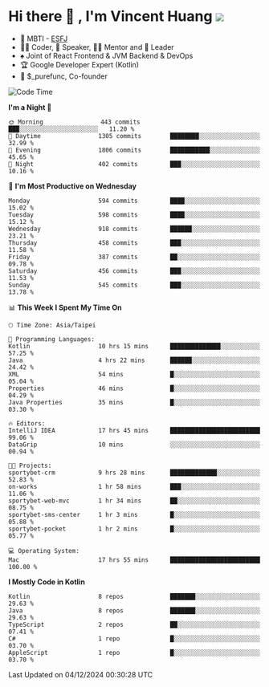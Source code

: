 # Hi there 👋 , I'm Vincent Huang ![](https://komarev.com/ghpvc/?username=Jian-Min-Huang)
- 👀 MBTI - [ESFJ](https://www.16personalities.com/esfj-personality)
- 👨‍💻 Coder, 🎤 Speaker, 👨‍🏫 Mentor and 🚀 Leader
- ♠️ Joint of React Frontend & JVM Backend & DevOps
- 🏆 Google Developer Expert (Kotlin)
- 💼 $_purefunc, Co-founder

<!--START_SECTION:waka-->
![Code Time](http://img.shields.io/badge/Code%20Time-4%2C765%20hrs%2032%20mins-blue)

**I'm a Night 🦉** 

```text
🌞 Morning                443 commits         ███░░░░░░░░░░░░░░░░░░░░░░   11.20 % 
🌆 Daytime                1305 commits        ████████░░░░░░░░░░░░░░░░░   32.99 % 
🌃 Evening                1806 commits        ███████████░░░░░░░░░░░░░░   45.65 % 
🌙 Night                  402 commits         ███░░░░░░░░░░░░░░░░░░░░░░   10.16 % 
```
📅 **I'm Most Productive on Wednesday** 

```text
Monday                   594 commits         ████░░░░░░░░░░░░░░░░░░░░░   15.02 % 
Tuesday                  598 commits         ████░░░░░░░░░░░░░░░░░░░░░   15.12 % 
Wednesday                918 commits         ██████░░░░░░░░░░░░░░░░░░░   23.21 % 
Thursday                 458 commits         ███░░░░░░░░░░░░░░░░░░░░░░   11.58 % 
Friday                   387 commits         ██░░░░░░░░░░░░░░░░░░░░░░░   09.78 % 
Saturday                 456 commits         ███░░░░░░░░░░░░░░░░░░░░░░   11.53 % 
Sunday                   545 commits         ███░░░░░░░░░░░░░░░░░░░░░░   13.78 % 
```


📊 **This Week I Spent My Time On** 

```text
🕑︎ Time Zone: Asia/Taipei

💬 Programming Languages: 
Kotlin                   10 hrs 15 mins      ██████████████░░░░░░░░░░░   57.25 % 
Java                     4 hrs 22 mins       ██████░░░░░░░░░░░░░░░░░░░   24.42 % 
XML                      54 mins             █░░░░░░░░░░░░░░░░░░░░░░░░   05.04 % 
Properties               46 mins             █░░░░░░░░░░░░░░░░░░░░░░░░   04.29 % 
Java Properties          35 mins             █░░░░░░░░░░░░░░░░░░░░░░░░   03.30 % 

🔥 Editors: 
IntelliJ IDEA            17 hrs 45 mins      █████████████████████████   99.06 % 
DataGrip                 10 mins             ░░░░░░░░░░░░░░░░░░░░░░░░░   00.94 % 

🐱‍💻 Projects: 
sportybet-crm            9 hrs 28 mins       █████████████░░░░░░░░░░░░   52.83 % 
on-works                 1 hr 58 mins        ███░░░░░░░░░░░░░░░░░░░░░░   11.06 % 
sportybet-web-mvc        1 hr 34 mins        ██░░░░░░░░░░░░░░░░░░░░░░░   08.75 % 
sportybet-sms-center     1 hr 3 mins         █░░░░░░░░░░░░░░░░░░░░░░░░   05.88 % 
sportybet-pocket         1 hr 2 mins         █░░░░░░░░░░░░░░░░░░░░░░░░   05.77 % 

💻 Operating System: 
Mac                      17 hrs 55 mins      █████████████████████████   100.00 % 
```

**I Mostly Code in Kotlin** 

```text
Kotlin                   8 repos             ███████░░░░░░░░░░░░░░░░░░   29.63 % 
Java                     8 repos             ███████░░░░░░░░░░░░░░░░░░   29.63 % 
TypeScript               2 repos             ██░░░░░░░░░░░░░░░░░░░░░░░   07.41 % 
C#                       1 repo              █░░░░░░░░░░░░░░░░░░░░░░░░   03.70 % 
AppleScript              1 repo              █░░░░░░░░░░░░░░░░░░░░░░░░   03.70 % 
```




 Last Updated on 04/12/2024 00:30:28 UTC
<!--END_SECTION:waka-->
